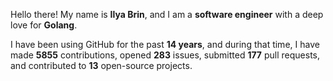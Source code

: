 Hello there! My name is **Ilya Brin**, and I am a **software engineer** with a deep love for **Golang**.

I have been using GitHub for the past **14 years**, and during that time, I have made **5855** contributions, opened **283** issues, submitted **177** pull requests, and contributed to **13** open-source projects.
